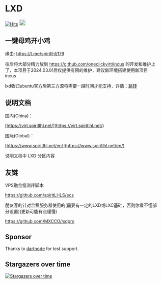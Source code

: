 # LXD

[![Hits](https://hits.seeyoufarm.com/api/count/incr/badge.svg?url=https%3A%2F%2Fgithub.com%2FspiritLHLS%2Flxd&count_bg=%2379C83D&title_bg=%23555555&icon=&icon_color=%23E7E7E7&title=hits&edge_flat=false)](https://hits.seeyoufarm.com) [<img src="https://api.gitsponsors.com/api/badge/img?id=488542981" height="20">](https://api.gitsponsors.com/api/badge/link?p=SOY0ZjHa6Awqjd6hj8j7mR7EcUD69da6mSjwxE7tlP29IggvweUsNy65K+b4yMihscnXLWe3yNOeRYpK8ju2WZ78onklPOLgJcBSIDbYl3G4iLPe3jF6j8XcvjHqW7WvHrVn9O9bP47pIuNmXvRTmg==)

## 一键母鸡开小鸡

缘由: https://t.me/spiritlhl/176

往后将大部分精力放到 https://github.com/oneclickvirt/incus 的开发和维护上了，本项目于2024.03.01后仅提供有限的维护，建议新环境搭建使用新项目 incus

lxd收归ubuntu官方后第三方源将需要一段时间才能支持，详情：[跳转](https://discourse.ubuntu.com/t/an-update-on-the-licence-change-and-community-image-server/41549)

## 说明文档

国内(China)：

[https://virt.spiritlhl.net/](https://virt.spiritlhl.net/)

国际(Global)：

[https://www.spiritlhl.net/en/](https://www.spiritlhl.net/en/)

说明文档中 LXD 分区内容

## 友链

VPS融合怪测评脚本

https://github.com/spiritLHLS/ecs

朋友写的针对合租服务器使用的(需要有一定的LXD或LXC基础，否则你看不懂部分设置)(更新可能有点缓慢)

https://github.com/MXCCO/lxdpro

## Sponsor

Thanks to [dartnode](https://dartnode.com/?via=server) for test support.

## Stargazers over time

[![Stargazers over time](https://starchart.cc/oneclickvirt/lxd.svg)](https://starchart.cc/oneclickvirt/lxd)
